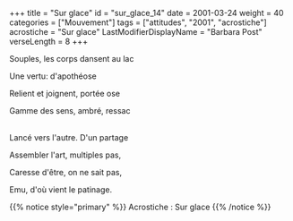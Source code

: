 +++
title = "Sur glace"
id = "sur_glace_14"
date = 2001-03-24
weight = 40
categories = ["Mouvement"]
tags = ["attitudes", "2001", "acrostiche"]
acrostiche = "Sur glace"
LastModifierDisplayName = "Barbara Post"
verseLength = 8
+++

Souples, les corps dansent au lac

Une vertu: d'apothéose

Relient et joignent, portée ose

Gamme des sens, ambré, ressac

 \
Lancé vers l'autre. D'un partage

Assembler l'art, multiples pas,

Caresse d'être, on ne sait pas,

Emu, d'où vient le patinage.

{{% notice style="primary" %}}
Acrostiche : Sur glace
{{% /notice %}}
